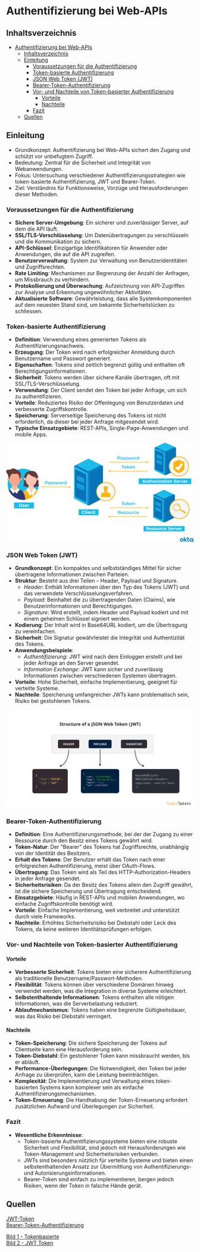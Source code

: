 # Authentifizierung bei Web-APIs

## Inhaltsverzeichnis

- [Authentifizierung bei Web-APIs](#authentifizierung-bei-web-apis)
  - [Inhaltsverzeichnis](#inhaltsverzeichnis)
  - [Einleitung](#einleitung)
    - [Voraussetzungen für die Authentifizierung](#voraussetzungen-für-die-authentifizierung)
    - [Token-basierte Authentifizierung](#token-basierte-authentifizierung)
    - [JSON Web Token (JWT)](#json-web-token-jwt)
    - [Bearer-Token-Authentifizierung](#bearer-token-authentifizierung)
    - [Vor- und Nachteile von Token-basierter Authentifizierung](#vor--und-nachteile-von-token-basierter-authentifizierung)
      - [Vorteile](#vorteile)
      - [Nachteile](#nachteile)
    - [Fazit](#fazit)
  - [Quellen](#quellen)

## Einleitung

- Grundkonzept: Authentifizierung bei Web-APIs sichert den Zugang und schützt vor unbefugtem Zugriff.
- Bedeutung: Zentral für die Sicherheit und Integrität von Webanwendungen.
- Fokus: Untersuchung verschiedener Authentifizierungsstrategien wie token-basierte Authentifizierung, JWT und Bearer-Token.
- Ziel: Verständnis für Funktionsweise, Vorzüge und Herausforderungen dieser Methoden.

### Voraussetzungen für die Authentifizierung

- **Sichere Server-Umgebung**: Ein sicherer und zuverlässiger Server, auf dem die API läuft.
- **SSL/TLS-Verschlüsselung**: Um Datenübertragungen zu verschlüsseln und die Kommunikation zu sichern.
- **API-Schlüssel**: Einzigartige Identifikatoren für Anwender oder Anwendungen, die auf die API zugreifen.
- **Benutzerverwaltung**: System zur Verwaltung von Benutzeridentitäten und Zugriffsrechten.
- **Rate Limiting**: Mechanismen zur Begrenzung der Anzahl der Anfragen, um Missbrauch zu verhindern.
- **Protokollierung und Überwachung**: Aufzeichnung von API-Zugriffen zur Analyse und Erkennung ungewöhnlicher Aktivitäten.
- **Aktualisierte Software**: Gewährleistung, dass alle Systemkomponenten auf dem neuesten Stand sind, um bekannte Sicherheitslücken zu schliessen.

### Token-basierte Authentifizierung

- **Definition**: Verwendung eines generierten Tokens als Authentifizierungsnachweis.
- **Erzeugung**: Der Token wird nach erfolgreicher Anmeldung durch Benutzername und Passwort generiert.
- **Eigenschaften**: Tokens sind zeitlich begrenzt gültig und enthalten oft Berechtigungsinformationen.
- **Sicherheit**: Tokens werden über sichere Kanäle übertragen, oft mit SSL/TLS-Verschlüsselung.
- **Verwendung**: Der Client sendet den Token bei jeder Anfrage, um sich zu authentifizieren.
- **Vorteile**: Reduziertes Risiko der Offenlegung von Benutzerdaten und verbesserte Zugriffskontrolle.
- **Speicherung**: Serverseitige Speicherung des Tokens ist nicht erforderlich, da dieser bei jeder Anfrage mitgesendet wird.
- **Typische Einsatzgebiete**: REST-APIs, Single-Page-Anwendungen und mobile Apps.

![Tokenbasiert](./assets/1.png)

### JSON Web Token (JWT)

- **Grundkonzept**: Ein kompaktes und selbstständiges Mittel für sicher übertragene Informationen zwischen Parteien.
- **Struktur**: Besteht aus drei Teilen – Header, Payload und Signature.
  - _Header_: Enthält Informationen über den Typ des Tokens (JWT) und das verwendete Verschlüsselungsverfahren.
  - _Payload_: Beinhaltet die zu übertragenden Daten (Claims), wie Benutzerinformationen und Berechtigungen.
  - _Signature_: Wird erstellt, indem Header und Payload kodiert und mit einem geheimen Schlüssel signiert werden.
- **Kodierung**: Der Inhalt wird in Base64URL kodiert, um die Übertragung zu vereinfachen.
- **Sicherheit**: Die Signatur gewährleistet die Integrität und Authentizität des Tokens.
- **Anwendungsbeispiele**:
  - _Authentifizierung_: JWT wird nach dem Einloggen erstellt und bei jeder Anfrage an den Server gesendet.
  - _Information Exchange_: JWT kann sicher und zuverlässig Informationen zwischen verschiedenen Systemen übertragen.
- **Vorteile**: Hohe Sicherheit, einfache Implementierung, geeignet für verteilte Systeme.
- **Nachteile**: Speicherung umfangreicher JWTs kann problematisch sein, Risiko bei gestohlenen Tokens.

![JWTToken](assets/2.png)

### Bearer-Token-Authentifizierung

- **Definition**: Eine Authentifizierungsmethode, bei der der Zugang zu einer Ressource durch den Besitz eines Tokens gewährt wird.
- **Token-Natur**: Der "Bearer" des Tokens hat Zugriffsrechte, unabhängig von der Identität des Besitzers.
- **Erhalt des Tokens**: Der Benutzer erhält das Token nach einer erfolgreichen Authentifizierung, meist über OAuth-Flows.
- **Übertragung**: Das Token wird als Teil des HTTP-Authorization-Headers in jeder Anfrage gesendet.
- **Sicherheitsrisiken**: Da der Besitz des Tokens allein den Zugriff gewährt, ist die sichere Speicherung und Übertragung entscheidend.
- **Einsatzgebiete**: Häufig in REST-APIs und mobilen Anwendungen, wo einfache Zugriffskontrolle benötigt wird.
- **Vorteile**: Einfache Implementierung, weit verbreitet und unterstützt durch viele Frameworks.
- **Nachteile**: Erhöhtes Sicherheitsrisiko bei Diebstahl oder Leck des Tokens, da keine weiteren Identitätsprüfungen erfolgen.

### Vor- und Nachteile von Token-basierter Authentifizierung

#### Vorteile

- **Verbesserte Sicherheit**: Tokens bieten eine sicherere Authentifizierung als traditionelle Benutzername/Passwort-Methoden.
- **Flexibilität**: Tokens können über verschiedene Domänen hinweg verwendet werden, was die Integration in diverse Systeme erleichtert.
- **Selbstenthaltende Informationen**: Tokens enthalten alle nötigen Informationen, was die Serverbelastung reduziert.
- **Ablaufmechanismus**: Tokens haben eine begrenzte Gültigkeitsdauer, was das Risiko bei Diebstahl verringert.

#### Nachteile

- **Token-Speicherung**: Die sichere Speicherung der Tokens auf Clientseite kann eine Herausforderung sein.
- **Token-Diebstahl**: Ein gestohlener Token kann missbraucht werden, bis er abläuft.
- **Performance-Überlegungen**: Die Notwendigkeit, den Token bei jeder Anfrage zu überprüfen, kann die Leistung beeinträchtigen.
- **Komplexität**: Die Implementierung und Verwaltung eines token-basierten Systems kann komplexer sein als einfache Authentifizierungsmechanismen.
- **Token-Erneuerung**: Die Handhabung der Token-Erneuerung erfordert zusätzlichen Aufwand und Überlegungen zur Sicherheit.

### Fazit

- **Wesentliche Erkenntnisse**:
  - Token-basierte Authentifizierungssysteme bieten eine robuste Sicherheit und Flexibilität, sind jedoch mit Herausforderungen wie Token-Management und Sicherheitsrisiken verbunden.
  - JWTs sind besonders nützlich für verteilte Systeme und bieten einen selbstenthaltenden Ansatz zur Übermittlung von Authentifizierungs- und Autorisierungsinformationen.
  - Bearer-Token sind einfach zu implementieren, bergen jedoch Risiken, wenn der Token in falsche Hände gerät.

## Quellen

[JWT-Token](https://jwt.io/)  
[Bearer-Token-Authentifizierung](https://www.predic8.de/bearer-token-autorisierung-api-security.htm)

[Bild 1 - Tokenbasierte ](https://www.okta.com/de/identity-101/what-is-token-based-authentication/)  
[Bild 2 - JWT Token](https://supertokens.com/blog/what-is-jwt)
